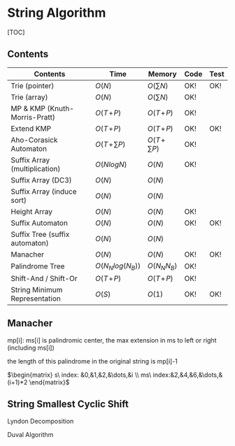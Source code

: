 # String Algorithm



[TOC]



## Contents

| Contents                       | Time              | Memory            | Code | Test |
| ------------------------------ | ----------------- | ----------------- | ---- | ---- |
| Trie (pointer)                 | $O(N)$            | $O(\sum N)$       | OK!  | OK!  |
| Trie (array)                   | $O(N)$            | $O(\sum N)$       | OK!  |      |
| MP & KMP (Knuth-Morris-Pratt)  | $O(T\!+\!P)$      | $O(T\!+\!P)$      | OK!  |      |
| Extend KMP                     | $O(T\!+\!P)$      | $O(T\!+\!P)$      | OK!  | OK!  |
| Aho-Corasick Automaton         | $O(T\!+\!\sum P)$ | $O(T\!+\!\sum P)$ | OK!  |      |
| Suffix Array (multiplication)  | $O(NlogN)$        | $O(N)$            | OK!  |      |
| Suffix Array (DC3)             | $O(N)$            | $O(N)$            |      |      |
| Suffix Array (induce sort)     | $O(N)$            | $O(N)$            |      |      |
| Height Array                   | $O(N)$            | $O(N)$            | OK!  |      |
| Suffix Automaton               | $O(N)$            | $O(N)$            | OK!  | OK!  |
| Suffix Tree (suffix automaton) | $O(N)$            | $O(N)$            |      |      |
| Manacher                       | $O(N)$            | $O(N)$            | OK!  | OK!  |
| Palindrome Tree                | $O(N_N log(N_B))$ | $O(N_N N_B)$      | OK!  |      |
| Shift-And / Shift-Or           | $O(T\!+\!P)$      | $O(T\!+\!P)$      | OK!  |      |
| String Minimum Representation  | $O(S)$            | $O(1)$            | OK!  | OK!  |



## Manacher

mp[i]: ms[i] is palindromic center, the max extension in ms to left or right (including ms[i])

the length of this palindrome in the original string is mp[i]-1

$\begin{matrix} s\ index: &0,&1,&2,&\dots,&i \\ ms\ index:&2,&4,&6,&\dots,&(i+1)*2 \end{matrix}$


## String Smallest Cyclic Shift

Lyndon Decomposition

Duval Algorithm